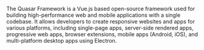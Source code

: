 The Quasar Framework is a Vue.js based open-source framework used for building high-performance web and mobile applications with a single codebase. It allows developers to create responsive websites and apps for various platforms, including single-page apps, server-side rendered apps, progressive web apps, browser extensions, mobile apps (Android, iOS), and multi-platform desktop apps using Electron. 
